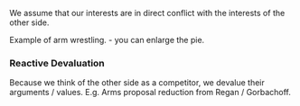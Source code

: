 We assume that our interests are in direct conflict with the interests of the other side.

Example of arm wrestling. - you can enlarge the pie.

### Reactive Devaluation
Because we think of the other side as a competitor, we devalue their arguments / values.
E.g. Arms proposal reduction from Regan / Gorbachoff.
